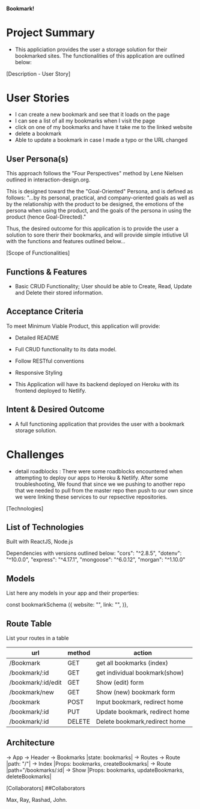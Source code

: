 #### Bookmark!

# Project Summary

- This appliciation provides the user a storage solution for their bookmarked sites. The functionalities of this application are outlined below:

[Description - User Story]

# User Stories

- I can create a new bookmark and see that it loads on the page
- I can see a list of all my bookmarks when I visit the page
- click on one of my bookmarks and have it take me to the linked website
- delete a bookmark
- Able to update a bookmark in case I made a typo or the URL changed

## User Persona(s)

This approach follows the "Four Perspectives" method by Lene Nielsen outlined in interaction-design.org.

This is designed toward the the "Goal-Oriented" Persona, and is defined as follows: "...by its personal, practical, and company-oriented goals as well as by the relationship with the product to be designed, the emotions of the persona when using the product, and the goals of the persona in using the product (hence Goal-Directed)."

Thus, the desired outcome for this application is to provide the user a solution to sore therir their bookmarks, and will provide simple intiutive UI with the functions and features outlined below...

[Scope of Functionalities]

## Functions & Features

- Basic CRUD Functionality; User should be able to Create, Read, Update and Delete their stored information.

## Acceptance Criteria

To meet Minimum Viable Product, this application will provide:

- Detailed README
- Full CRUD functionality to its data model.
- Follow RESTful conventions
- Responsive Styling

- This Application will have its backend deployed on Heroku with its frontend deployed to Netlify.

## Intent & Desired Outcome

- A full functioning application that provides the user with a bookmark storage solution.

# Challenges

- detail roadblocks : There were some roadblocks encountered when attempting to deploy our apps to Heroku & Netlify. After some troubleshooting, We found that since we we pushing to another repo that we needed to pull from the master repo then push to our own since we were linking these services to our repsective repositories.

[Technologies]

## List of Technologies

Built with ReactJS, Node.js

Dependencies with versions outlined below:
"cors": "^2.8.5",
"dotenv": "^10.0.0",
"express": "^4.17.1",
"mongoose": "^6.0.12",
"morgan": "^1.10.0"

## Models

List here any models in your app and their properties:

const bookmarkSchema ({
website: "",
link: "",
)},

## Route Table

List your routes in a table

| url                | method | action                         |
| ------------------ | ------ | ------------------------------ |
| /Bookmark          | GET    | get all bookmarks (index)      |
| /bookmark/:id      | GET    | get individual bookmark(show)  |
| /bookmark/:id/edit | GET    | Show (edit) form               |
| /bookmark/new      | GET    | Show (new) bookmark form       |
| /bookmark          | POST   | Input bookmark, redirect home  |
| /bookmark/:id      | PUT    | Update bookmark, redirect home |
| /bookmark/:id      | DELETE | Delete bookmark,redirect home  |

## Architecture

-> App
  -> Header
  -> Bookmarks |state: bookmarks|
    -> Routes
      -> Route |path: "/"|
        -> Index |Props: bookmarks, createBookmarks|
    -> Route |path="/bookmarks/:id|
        -> Show  |Props: bookmarks, updateBookmarks, deleteBookmarks|

[Collaborators]
##Collaborators

Max, Ray, Rashad, John.

